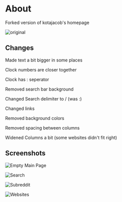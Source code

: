 # About
Forked version of kotajacob's homepage

![original](https://github.com/kotajacob/homepage)
## Changes
Made text a bit bigger in some places

Clock numbers are closer together

Clock has : seperator

Removed search bar background

Changed Search delimiter to / (was :)

Changed links

Removed background colors

Removed spacing between columns

Widened Columns a bit (some websites didn't fit right)

## Screenshots
![Empty Main Page](http://i.imgur.com/4lBmb3J.jpg)

![Search](http://i.imgur.com/OTrcoa9.jpg)

![Subreddit](http://i.imgur.com/AL0DP0f.jpg)

![Websites](http://i.imgur.com/MI1XQx8.jpg)

